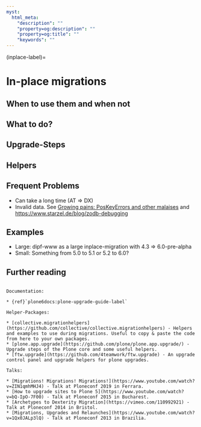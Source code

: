 ```yaml
---
myst:
  html_meta:
    "description": ""
    "property=og:description": ""
    "property=og:title": ""
    "keywords": ""
---
```


(inplace-label)=

# In-place migrations

## When to use them and when not

## What to do?

## Upgrade-Steps

## Helpers

## Frequent Problems

* Can take a long time (AT => DX)
* Invalid data. See [Growing pains: PosKeyErrors and other malaises](https://www.youtube.com/watch?v=SwxN3BBxAM8) and https://www.starzel.de/blog/zodb-debugging

## Examples

* Large: dipf-www as a large inplace-migration with 4.3 => 6.0-pre-alpha
* Small: Something from 5.0 to 5.1 or 5.2 to 6.0?

## Further reading

```{seealso}

Documentation:

* {ref}`plone6docs:plone-upgrade-guide-label`

Helper-Packages:

* [collective.migrationhelpers](https://github.com/collective/collective.migrationhelpers) - Helpers and examples to use during migrations. Useful to copy & paste the code from here to your own packages.
* [plone.app.upgrade](https://github.com/plone/plone.app.upgrade/) - Upgrade steps of the Plone core and some useful helpers.
* [ftw.upgrade](https://github.com/4teamwork/ftw.upgrade) - An upgrade control panel and upgrade helpers for plone upgrades.

Talks:

* [Migrations! Migrations! Migrations!](https://www.youtube.com/watch?v=ZIN1qmhMHJ4) - Talk at Ploneconf 2019 in Ferrara.
* [How to upgrade sites to Plone 5](https://www.youtube.com/watch?v=bQ-IpO-7F00) - Talk at Ploneconf 2015 in Bucharest.
* [Archetypes to Dexterity Migration](https://vimeo.com/110992921) - Talk at Ploneconf 2014 in Bristol.
* [Migrations, Upgrades and Relaunches](https://www.youtube.com/watch?v=1Qx0JALp3lQ) - Talk at Ploneconf 2013 in Brazilia.
```